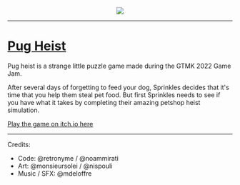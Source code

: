 <p align="center">
  <img src="https://img.itch.zone/aW1nLzEyODY2MjMyLnBuZw==/315x250%23c/eZnvuO.png"/>
</p>

----
# [Pug Heist](https://ohmlet.itch.io/snip-it)

Pug heist is a strange little puzzle game made during the GTMK 2022 Game Jam.

After several days of forgetting to feed your dog, Sprinkles decides that it's time that you help them steal pet food.
But first Sprinkles needs to see if you have what it takes by completing their amazing petshop heist simulation.

[Play the game on itch.io here](https://ohmlet.itch.io/pug-heists)

---

Credits:
- Code: @retronyme / @noammirati
- Art: @monsieursolei / @nispouli
- Music / SFX: @mdeloffre
